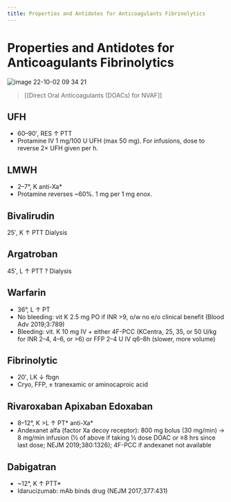 ```yaml
---
title: Properties and Antidotes for Anticoagulants Fibrinolytics
---
```

# Properties and Antidotes for Anticoagulants Fibrinolytics
![image 22-10-02 09 34 21](https://i.imgur.com/8vIwASO.png)

> [[Direct Oral Anticoagulants (DOACs) for NVAF]]

## UFH
* 60–90′, RES ↑ PTT
* Protamine IV 1 mg/100 U UFH (max 50 mg). For infusions, dose to reverse 2× UFH given per h.

## LMWH
* 2–7°, K anti-Xa*
* Protamine reverses ~60%. 1 mg per 1 mg enox.

## Bivalirudin
25′, K ↑ PTT Dialysis

## Argatroban
45′, L ↑ PTT ? Dialysis

## Warfarin
* 36°, L ↑ PT
* No bleeding: vit K 2.5 mg PO if INR >9, o/w no e/o clinical benefit (Blood Adv 2019;3:789)
* Bleeding: vit. K 10 mg IV + either 4F-PCC (KCentra, 25, 35, or 50 U/kg for INR 2–4, 4–6, or >6) or FFP 2–4 U IV q6–8h (slower, more volume)

## Fibrinolytic
* 20′, LK ↓ fbgn
* Cryo, FFP, ± tranexamic or aminocaproic acid
 
## Rivaroxaban Apixaban Edoxaban
* 8–12°, K >L ↑ PT* anti-Xa*
* Andexanet alfa (factor Xa decoy receptor): 800 mg bolus (30 mg/min) → 8 mg/min infusion (½ of above if taking ½ dose DOAC or ≥8 hrs since last dose; NEJM 2019;380:1326); 4F-PCC if andexanet not available

## Dabigatran
* ~12°, K ↑ PTT*
* Idarucizumab: mAb binds drug (NEJM 2017;377:431)
